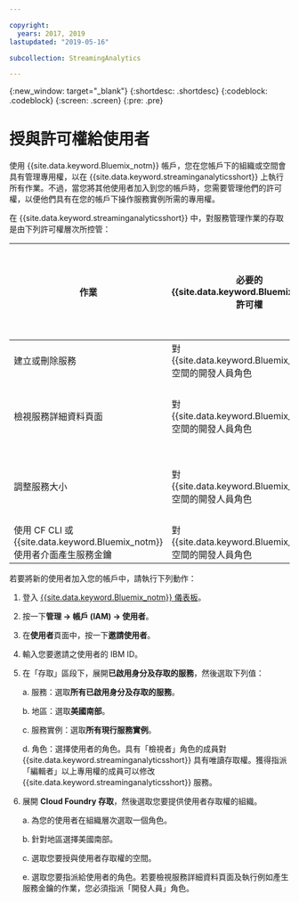 ```yaml
---

copyright:
  years: 2017, 2019
lastupdated: "2019-05-16"

subcollection: StreamingAnalytics

---
```


<!-- Attribute definitions -->
{:new_window: target="_blank"}
{:shortdesc: .shortdesc}
{:codeblock: .codeblock}
{:screen: .screen}
{:pre: .pre}

# 授與許可權給使用者

使用 {{site.data.keyword.Bluemix_notm}} 帳戶，您在您帳戶下的組織或空間會具有管理專用權，以在 {{site.data.keyword.streaminganalyticsshort}} 上執行所有作業。不過，當您將其他使用者加入到您的帳戶時，您需要管理他們的許可權，以便他們具有在您的帳戶下操作服務實例所需的專用權。

在 {{site.data.keyword.streaminganalyticsshort}} 中，對服務管理作業的存取是由下列許可權層次所控管：

|作業|必要的 {{site.data.keyword.Bluemix_notm}} 許可權|必要的 IAM 許可權|
|-----------|------------------------------|--------------------------|
|建立或刪除服務|對 {{site.data.keyword.Bluemix_notm}} 空間的開發人員角色|無|
|檢視服務詳細資料頁面|對 {{site.data.keyword.Bluemix_notm}} 空間的開發人員角色|檢視者以上|
|調整服務大小|對 {{site.data.keyword.Bluemix_notm}} 空間的開發人員角色|編輯者以上|
|使用 CF CLI 或 {{site.data.keyword.Bluemix_notm}} 使用者介面產生服務金鑰|對 {{site.data.keyword.Bluemix_notm}} 空間的開發人員角色|無|

若要將新的使用者加入您的帳戶中，請執行下列動作：

1.	登入 [{{site.data.keyword.Bluemix_notm}} 儀表板](https://{DomainName})。

2.	按一下**管理 -> 帳戶 (IAM) -> 使用者**。

3.	在**使用者**頁面中，按一下**邀請使用者**。

4.	輸入您要邀請之使用者的 IBM ID。

5.	在「存取」區段下，展開**已啟用身分及存取的服務**，然後選取下列值：

	a.	服務：選取**所有已啟用身分及存取的服務**。

	b.	地區：選取**美國南部**。

	c.	服務實例：選取**所有現行服務實例**。

	d.	角色：選擇使用者的角色。具有「檢視者」角色的成員對 {{site.data.keyword.streaminganalyticsshort}} 具有唯讀存取權。獲得指派「編輯者」以上專用權的成員可以修改 {{site.data.keyword.streaminganalyticsshort}} 服務。

6.	展開 **Cloud Foundry 存取**，然後選取您要提供使用者存取權的組織。

	a. 為您的使用者在組織層次選取一個角色。

	b.	針對地區選擇美國南部。

	c.	選取您要授與使用者存取權的空間。

	e.	選取您要指派給使用者的角色。若要檢視服務詳細資料頁面及執行例如產生服務金鑰的作業，您必須指派「開發人員」角色。

